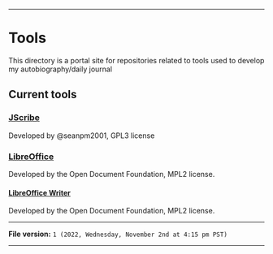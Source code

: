 
***

# Tools

This directory is a portal site for repositories related to tools used to develop my autobiography/daily journal

## Current tools

### [JScribe](/Tools/JScribe/)

Developed by @seanpm2001, GPL3 license

### [LibreOffice](/Tools/LibreOffice/)

Developed by the Open Document Foundation, MPL2 license.

#### [LibreOffice Writer](/Tools/LibreOffice/Writer/)

Developed by the Open Document Foundation, MPL2 license.

***

**File version:** `1 (2022, Wednesday, November 2nd at 4:15 pm PST)`

***
